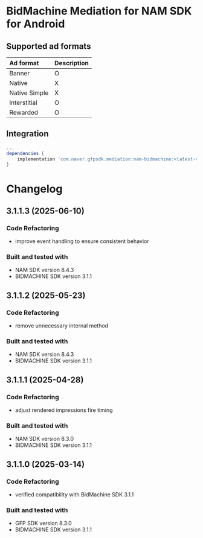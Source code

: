 # BidMachine Mediation for NAM SDK for Android

## Supported ad formats

| Ad format     | Description |
|:--------------|:------------|
| Banner        | O           |
| Native        | X           |
| Native Simple | X           |
| Interstitial  | O           |
| Rewarded      | O           |

## Integration

```gradle
...
dependencies {
    implementation 'com.naver.gfpsdk.mediation:nam-bidmachine:<latest-version>'  
}
```

# Changelog


## 3.1.1.3 (2025-06-10)


### Code Refactoring

* improve event handling to ensure consistent behavior

### Built and tested with
- NAM SDK version 8.4.3
- BIDMACHINE SDK version 3.1.1

## 3.1.1.2 (2025-05-23)
### Code Refactoring
* remove unnecessary internal method

### Built and tested with
- NAM SDK version 8.4.3
- BIDMACHINE SDK version 3.1.1

## 3.1.1.1 (2025-04-28)
### Code Refactoring
* adjust rendered impressions fire timing

### Built and tested with
- NAM SDK version 8.3.0
- BIDMACHINE SDK version 3.1.1

## 3.1.1.0 (2025-03-14)

### Code Refactoring

* verified compatibility with BidMachine SDK 3.1.1

### Built and tested with
- GFP SDK version 8.3.0
- BIDMACHINE SDK version 3.1.1
